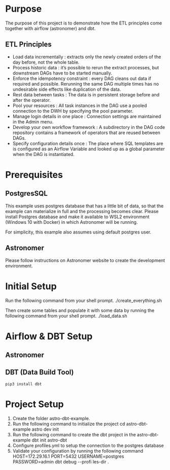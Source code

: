 # Purpose
The purpose of this project is to demonstrate how the ETL principles come together with airflow (astronomer) and dbt.

## ETL Principles
- Load data incrementally : extracts only the newly created orders of the day before, not the whole table.
- Process historic data : it’s possible to rerun the extract processes, but downstream DAGs have to be started manually.
- Enforce the idempotency constraint : every DAG cleans out data if required and possible. Rerunning the same DAG multiple times has no undesirable side effects like duplication of the data.
- Rest data between tasks : The data is in persistent storage before and after the operator.
- Pool your resources : All task instances in the DAG use a pooled connection to the DWH by specifying the pool parameter.
- Manage login details in one place : Connection settings are maintained in the Admin menu.
- Develop your own workflow framework : A subdirectory in the DAG code repository contains a framework of operators that are reused between DAGs.
- Specify configuration details once : The place where SQL templates are is configured as an Airflow Variable and looked up as a global parameter when the DAG is instantiated.

# Prerequisites
## PostgresSQL
This example uses postgres database that has a little bit of data, so that the example can materialize in full and the processing becomes clear. Please install Postgres database and make it available to WSL2 environment (Windows 10 with Docker) in which Astronomer will be running. 

For simplicity, this example also assumes using default postgres user.

## Astronomer
Please follow instructions on Astronomer website to create the development environment.

# Initial Setup

Run the following command from your shell prompt.
    ./create_everything.sh

Then create some tables and populate it with some data by running the following command from your shell prompt.
    ./load_data.sh

# Airflow & DBT Setup
## Astronomer

## DBT (Data Build Tool)

    pip3 install dbt

# Project Setup

1. Create the folder astro-dbt-example. 
2. Run the following command to initialize the project
    cd astro-dbt-example
    astro dev init
3. Run the following command to create the dbt project in the astro-dbt-example
    dbt init astro-dbt
4. Configure profiles.yml to setup the connection to the postgres database
5. Validate your configuration by running the following command
    HOST=172.29.16.1 PORT=5432 USERNAME=postgres PASSWORD=admin dbt debug --profi
les-dir .

